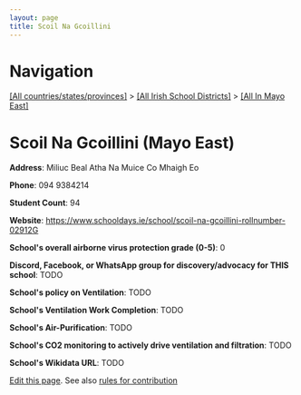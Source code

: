 ```yaml
---
layout: page
title: Scoil Na Gcoillini
---
```

# Navigation

[[All countries/states/provinces]](../../..) > [[All Irish School Districts]](../..) > [[All In Mayo East]](..)

# Scoil Na Gcoillini (Mayo East)

**Address**: Miliuc Beal Atha Na Muice Co Mhaigh Eo

**Phone**: 094 9384214

**Student Count**: 94

**Website**: <https://www.schooldays.ie/school/scoil-na-gcoillini-rollnumber-02912G>

**School's overall airborne virus protection grade (0-5)**: 0

**Discord, Facebook, or WhatsApp group for discovery/advocacy for THIS school**: TODO

**School's policy on Ventilation**: TODO

**School's Ventilation Work Completion**: TODO

**School's Air-Purification**: TODO

**School's CO2 monitoring to actively drive ventilation and filtration**: TODO

**School's Wikidata URL**: TODO


[Edit this page](https://github.com/ventilate-schools/Ireland/edit/main/./Mayo_East/Scoil_Na_Gcoillini.md). See also [rules for contribution](../../../contribution-rules/)